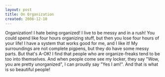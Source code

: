 ```yaml
---
layout: post
title: On Organization
created: 2006-12-10
---
```

<p>Organization! I hate being organized! I live to be messy and in a rush! You could spend like four hours organizing stuff, but then you lose four hours of your life! I have a system that works good for me, and I like it! My surroundings are not complete pigpens, but they do have some messy parts. But that&#39;s A-OK! I find that people who are organize-freaks tend to be too into themselves. And when people come see my locker, they say &quot;Wow, you are pretty unorganized&quot;, I can proudly say &quot;Yes I am!&quot;. And that is what is so beautiful people!</p>
